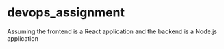 # devops_assignment
Assuming the frontend is a React application and the backend is a Node.js application
